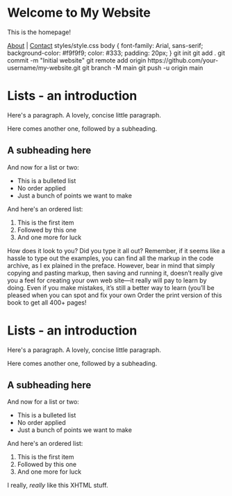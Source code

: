 <!DOCTYPE html>
<html lang="en">
<head>
  <meta charset="UTF-8">
  <title>My Site</title>
  <link rel="stylesheet" href="styles/style.css">
</head>
<body>
  <h1>Welcome to My Website</h1>
  <p>This is the homepage!</p>
  <a href="about.html">About</a> | <a href="contact.html">Contact</a>
</body>
</html>
styles/style.css
body {
  font-family: Arial, sans-serif;
  background-color: #f9f9f9;
  color: #333;
  padding: 20px;
}
git init
git add .
git commit -m "Initial website"
git remote add origin https://github.com/your-username/my-website.git
git branch -M main
git push -u origin main
<!DOCTYPE html PUBLIC "-//W3C//DTD XHTML 1.0 Strict//EN"
"http://www.w3.org/TR/xhtml1/DTD/xhtml1-strict.dtd">
<html xmlns="http://www.w3.org/1999/xhtml">
<head>
<title>Lists - an introduction</title>
<meta http-equiv="Content-Type"
content="text/html; charset=utf-8"/>
</head>
<body>
<h1>Lists - an introduction </h1>
<p>Here's a paragraph. A lovely, concise little paragraph.</p>
<p>Here comes another one, followed by a subheading.</p>
<h2>A subheading here</h2>
<p>And now for a list or two:</p>
<ul>
<li>This is a bulleted list</li>
<li>No order applied</li>
<li>Just a bunch of points we want to make</li>
</ul>
<p>And here's an ordered list:</p>
<ol>
<li>This is the first item</li>
<li>Followed by this one</li>
<li>And one more for luck</li>
</ol>
</body>
</html>
How does it look to you? Did you type it all out? Remember, if it seems like a hassle
to type out the examples, you can find all the markup in the code archive, as I ex
plained in the preface. However, bear in mind that simply copying and pasting
markup, then saving and running it, doesn’t really give you a feel for creating your
own web site—it really will pay to learn by doing. Even if you make mistakes, it’s
still a better way to learn (you’ll be pleased when you can spot and fix your own
Order the print version of this book to get all 400+ pages!

<!DOCTYPE html PUBLIC "-//W3C//DTD XHTML 1.0 Strict//EN"
"http://www.w3.org/TR/xhtml1/DTD/xhtml1-strict.dtd">
<html xmlns="http://www.w3.org/1999/xhtml">
<head>
<title>Lists - an introduction</title>
<meta http-equiv="Content-Type"
content="text/html; charset=utf-8"/>
</head>
<body>
<h1>Lists - an introduction </h1>
<p>Here's a paragraph. A lovely, concise little paragraph.</p>
<p>Here comes another one, followed by a subheading.</p>
<h2>A subheading here</h2>
<p>And now for a list or two:</p>
<ul>
<li>This is a bulleted list</li>
<li>No order applied</li>
<li>Just a bunch of points we want to make</li>
</ul>
<p>And here's an ordered list:</p>
<ol>
<li>This is the first item</li>
<li>Followed by this one</li>
<li>And one more for luck</li>
</ol>
</body>
</html>
<!DOCTYPE html PUBLIC "-//W3C//DTD XHTML 1.0 Strict//EN"
"http://www.w3.org/TR/xhtml1/DTD/xhtml1-strict.dtd">
<html xmlns="http://www.w3.org/1999/xhtml">
<head>
<title>Comment example</title>
<meta http-equiv="Content-Type"
content="text/html; charset=utf-8"/>
</head>
<body>
<p>I really, <em>really</em> like this XHTML stuff.</p>
<!-- Added emphasis using the em element. Handy one, that. -->
</body>
</html>












